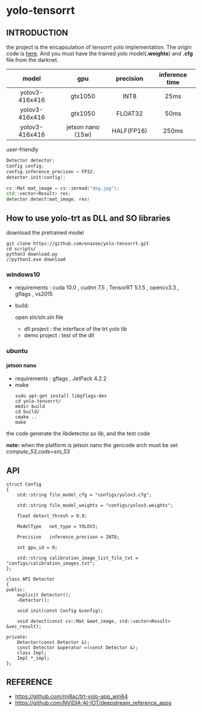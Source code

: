 # yolo-tensorrt

## INTRODUCTION

the project is the encapsulation  of tensorrt yolo implementation. The origin code is [here](https://github.com/mj8ac/trt-yolo-app_win64). And you must have the trained yolo model(__.weights__) and __.cfg__ file from the darknet.

|  model   | gpu  |precision|inference time|
|  :----:  | :----:  |:---:|:--:|
| yolov3-416x416  | gtx1050 |INT8|25ms|
| yolov3-416x416  | gtx1050 |FLOAT32|50ms|
| yolov3-416x416  | jetson nano (15w) |HALF(FP16)|250ms|

user-friendly

```c++
Detector detector;
Config config;
config.inference_precison = FP32;
detector.init(config);

cv::Mat mat_image = cv::imread("dog.jpg");
std::vector<Result> res;
detector.detect(mat_image, res)
```

## How to use yolo-trt as DLL and SO libraries

download the pretrained model 

```
git clone https://github.com/enazoe/yolo-tensorrt.git
cd scripts/
python3 download.py
//python3.exe download
```

### windows10

- requirements : cuda 10.0 , cudnn 7.5 , TensorRT 5.1.5 , opencv3.3 , gflags , vs2015
- build:
    
    open _sln/sln.sln_ file 
    - dll project : the interface of the trt yolo lib
    - demo project : test of the dll

### ubuntu

#### jetson nano 
- requirements : gflags , JetPack 4.2.2
- make
    ```
    sudo apt-get install libgflags-dev
    cd yolo-tensorrt/
    mkdir build
    cd build/
    cmake ..
    make
    ```
the code generate the libdetector.so lib, and the test code


__note:__ when the platform is jetson nano the gencode arch must be set _compute_53,code=sm_53_

## API

```
struct Config
{
	std::string file_model_cfg = "configs/yolov3.cfg";

	std::string file_model_weights = "configs/yolov3.weights";

	float detect_thresh	= 0.9;

	ModelType	net_type = YOLOV3;

	Precision	inference_precison = INT8;
	
	int	gpu_id = 0;

	std::string calibration_image_list_file_txt = "configs/calibration_images.txt";
};

class API Detector
{
public:
	explicit Detector();
	~Detector();

	void init(const Config &config);

	void detect(const cv::Mat &mat_image, std::vector<Result> &vec_result);

private:
	Detector(const Detector &);
	const Detector &operator =(const Detector &);
	class Impl;
	Impl *_impl;
};
```

## REFERENCE

- https://github.com/mj8ac/trt-yolo-app_win64
- https://github.com/NVIDIA-AI-IOT/deepstream_reference_apps
